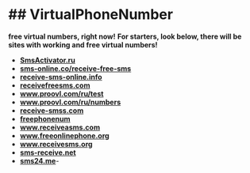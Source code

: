 # ## VirtualPhoneNumber
**free virtual numbers, right now!**
**For starters, look below, there will be sites with working and free virtual numbers!**

- **<a href="https://SmsActivator.ru">SmsActivator.ru⁣⁣</a>**
- **<a href="https://sms-online.co/receive-free-sms">sms-online.co/receive-free-sms</a>**
- **<a href="https://receive-sms-online.info">receive-sms-online.info</a>**
- **<a href="https://receivefreesms.com">receivefreesms.com</a>**
- **<a href="https://www.proovl.com/ru/test">www.proovl.com/ru/test</a>**
- **<a href="https://www.proovl.com/ru/numbers">www.proovl.com/ru/numbers</a>**
- **<a href="https://receive-smss.com">receive-smss.com</a>**
- **<a href="https://freephonenum.com">freephonenum</a>**
- **<a href="https://www.receiveasms.com">www.receiveasms.com</a>**
- **<a href="https://www.freeonlinephone.org">www.freeonlinephone.org</a>**
- **<a href="https://www.receivesms.org">www.receivesms.org</a>**
- **<a href="https://sms-receive.net">sms-receive.net</a>**
- **<a href="https://sms24.me/en/countries">sms24.me</a>**-
